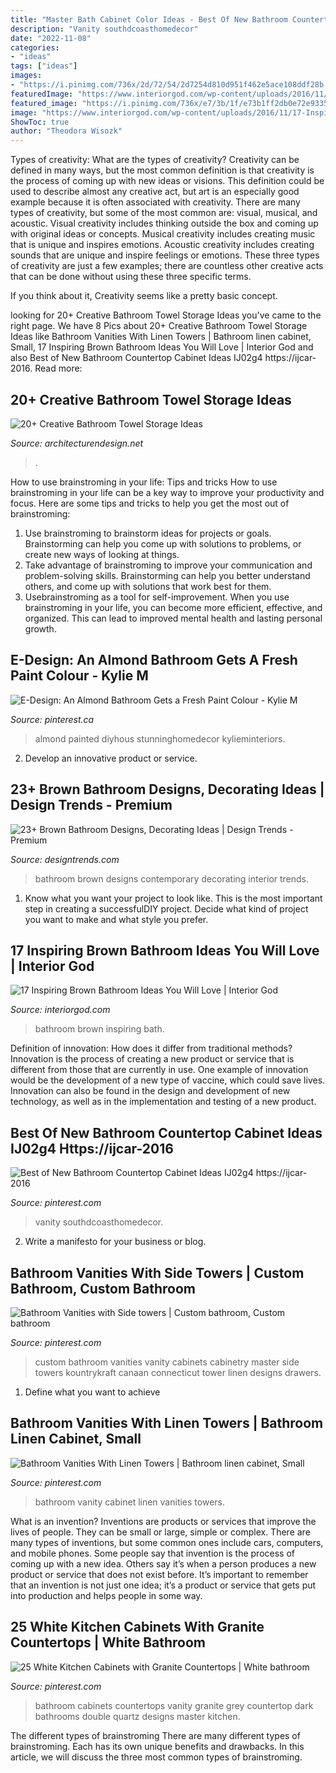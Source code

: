 ```yaml
---
title: "Master Bath Cabinet Color Ideas - Best Of New Bathroom Countertop Cabinet Ideas Ij02g4 Https://ijcar-2016"
description: "Vanity southdcoasthomedecor"
date: "2022-11-08"
categories:
- "ideas"
tags: ["ideas"]
images:
- "https://i.pinimg.com/736x/2d/72/54/2d7254d810d951f462e5ace108ddf28b.jpg"
featuredImage: "https://www.interiorgod.com/wp-content/uploads/2016/11/17-Inspiring-Brown-Bathroom-Ideas-You-Will-Love.jpg"
featured_image: "https://i.pinimg.com/736x/e7/3b/1f/e73b1ff2db0e72e93355420f85f8a77d.jpg"
image: "https://www.interiorgod.com/wp-content/uploads/2016/11/17-Inspiring-Brown-Bathroom-Ideas-You-Will-Love.jpg"
ShowToc: true
author: "Theodora Wisozk"
---
```



Types of creativity: What are the types of creativity?
Creativity can be defined in many ways, but the most common definition is that creativity is the process of coming up with new ideas or visions. This definition could be used to describe almost any creative act, but art is an especially good example because it is often associated with creativity.
There are many types of creativity, but some of the most common are: visual, musical, and acoustic. Visual creativity includes thinking outside the box and coming up with original ideas or concepts. Musical creativity includes creating music that is unique and inspires emotions. Acoustic creativity includes creating sounds that are unique and inspire feelings or emotions. These three types of creativity are just a few examples; there are countless other creative acts that can be done without using these three specific terms.

If you think about it, Creativity seems like a pretty basic concept.

	

		
looking for 20+ Creative Bathroom Towel Storage Ideas you've came to the right page. We have 8 Pics about 20+ Creative Bathroom Towel Storage Ideas like Bathroom Vanities With Linen Towers | Bathroom linen cabinet, Small, 17 Inspiring Brown Bathroom Ideas You Will Love | Interior God and also Best of New Bathroom Countertop Cabinet Ideas IJ02g4 https://ijcar-2016. Read more:
		
    
## 20+ Creative Bathroom Towel Storage Ideas

<img loading=lazy src="https://cdn.architecturendesign.net/wp-content/uploads/2015/09/AD-Creative-Bathroom-Towel-Storage-Ideas-11.jpg" onerror="this.onerror=null;this.src='https://tse2.mm.bing.net/th?id=OIP.LrBncBnuDSdS3-UPd_ehJQHaJ3&amp;pid=15.1';" alt="20+ Creative Bathroom Towel Storage Ideas">

_Source: architecturendesign.net_

>. 

	

How to use brainstroming in your life: Tips and tricks
How to use brainstroming in your life can be a key way to improve your productivity and focus. Here are some tips and tricks to help you get the most out of brainstroming: 
1) Use brainstroming to brainstorm ideas for projects or goals. Brainstorming can help you come up with solutions to problems, or create new ways of looking at things. 
2) Take advantage of brainstroming to improve your communication and problem-solving skills. Brainstorming can help you better understand others, and come up with solutions that work best for them. 
3) Usebrainstroming as a tool for self-improvement. When you use brainstroming in your life, you can become more efficient, effective, and organized. This can lead to improved mental health and lasting personal growth.

    
## E-Design: An Almond Bathroom Gets A Fresh Paint Colour - Kylie M

<img loading=lazy src="https://i.pinimg.com/736x/93/37/07/933707822268330ba74bee7ad967b766.jpg" onerror="this.onerror=null;this.src='https://tse2.mm.bing.net/th?id=OIP.owLpCR8Byg0cxDkxXFegsAHaJ3&amp;pid=15.1';" alt="E-Design: An Almond Bathroom Gets a Fresh Paint Colour - Kylie M">

_Source: pinterest.ca_

>almond painted diyhous stunninghomedecor kylieminteriors. 

	

2. Develop an innovative product or service.

    
## 23+ Brown Bathroom Designs, Decorating Ideas | Design Trends - Premium

<img loading=lazy src="https://images.designtrends.com/wp-content/uploads/2016/03/08093256/Brown-contemporary-bathroom-design.jpg" onerror="this.onerror=null;this.src='https://tse4.mm.bing.net/th?id=OIP.f6ESQKSu7w2lefLCAb9Z6AHaLN&amp;pid=15.1';" alt="23+ Brown Bathroom Designs, Decorating Ideas | Design Trends - Premium">

_Source: designtrends.com_

>bathroom brown designs contemporary decorating interior trends. 

	

1. Know what you want your project to look like. This is the most important step in creating a successfulDIY project. Decide what kind of project you want to make and what style you prefer.

    
## 17 Inspiring Brown Bathroom Ideas You Will Love | Interior God

<img loading=lazy src="https://www.interiorgod.com/wp-content/uploads/2016/11/17-Inspiring-Brown-Bathroom-Ideas-You-Will-Love.jpg" onerror="this.onerror=null;this.src='https://tse4.mm.bing.net/th?id=OIP.oWQaJH8Fl1qlR3ObQf7FngHaFP&amp;pid=15.1';" alt="17 Inspiring Brown Bathroom Ideas You Will Love | Interior God">

_Source: interiorgod.com_

>bathroom brown inspiring bath. 

	

Definition of innovation: How does it differ from traditional methods?
Innovation is the process of creating a new product or service that is different from those that are currently in use. One example of innovation would be the development of a new type of vaccine, which could save lives. Innovation can also be found in the design and development of new technology, as well as in the implementation and testing of a new product.

    
## Best Of New Bathroom Countertop Cabinet Ideas IJ02g4 Https://ijcar-2016

<img loading=lazy src="https://i.pinimg.com/736x/2d/72/54/2d7254d810d951f462e5ace108ddf28b.jpg" onerror="this.onerror=null;this.src='https://tse4.mm.bing.net/th?id=OIP.rV9SVqZRM3_0YLmN79iKrgHaLJ&amp;pid=15.1';" alt="Best of New Bathroom Countertop Cabinet Ideas IJ02g4 https://ijcar-2016">

_Source: pinterest.com_

>vanity southdcoasthomedecor. 

	

2. Write a manifesto for your business or blog.

    
## Bathroom Vanities With Side Towers | Custom Bathroom, Custom Bathroom

<img loading=lazy src="https://i.pinimg.com/736x/12/2e/c8/122ec8f7fe237cba0abea69d62259428.jpg" onerror="this.onerror=null;this.src='https://tse2.mm.bing.net/th?id=OIP.Pige56GuU-09b31W7Vx-xgHaJ3&amp;pid=15.1';" alt="Bathroom Vanities with Side towers | Custom bathroom, Custom bathroom">

_Source: pinterest.com_

>custom bathroom vanities vanity cabinets cabinetry master side towers kountrykraft canaan connecticut tower linen designs drawers. 

	

1. Define what you want to achieve 

    
## Bathroom Vanities With Linen Towers | Bathroom Linen Cabinet, Small

<img loading=lazy src="https://i.pinimg.com/736x/e7/3b/1f/e73b1ff2db0e72e93355420f85f8a77d.jpg" onerror="this.onerror=null;this.src='https://tse4.mm.bing.net/th?id=OIP.TVL-A927AdhddDGa05ZeNgHaLH&amp;pid=15.1';" alt="Bathroom Vanities With Linen Towers | Bathroom linen cabinet, Small">

_Source: pinterest.com_

>bathroom vanity cabinet linen vanities towers. 

	

What is an invention?
Inventions are products or services that improve the lives of people. They can be small or large, simple or complex. There are many types of inventions, but some common ones include cars, computers, and mobile phones. Some people say that invention is the process of coming up with a new idea. Others say it’s when a person produces a new product or service that does not exist before. It’s important to remember that an invention is not just one idea; it’s a product or service that gets put into production and helps people in some way.

    
## 25 White Kitchen Cabinets With Granite Countertops | White Bathroom

<img loading=lazy src="https://i.pinimg.com/736x/44/fe/ee/44feee1c4178d3d5ae99b2439c988fbb.jpg" onerror="this.onerror=null;this.src='https://tse2.mm.bing.net/th?id=OIP.dSb7DCw9Xwm2lWCyvN_r8wHaJ3&amp;pid=15.1';" alt="25 White Kitchen Cabinets with Granite Countertops | White bathroom">

_Source: pinterest.com_

>bathroom cabinets countertops vanity granite grey countertop dark bathrooms double quartz designs master kitchen. 

	

The different types of brainstroming
There are many different types of brainstroming. Each has its own unique benefits and drawbacks. In this article, we will discuss the three most common types of brainstroming.

